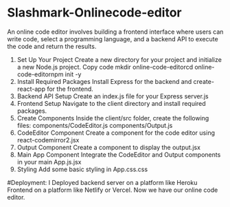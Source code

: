 # Slashmark-Onlinecode-editor
An online code editor involves building a frontend interface where users can write code, select a programming language, and a backend API to execute the code and return the results.
1. Set Up Your Project
Create a new directory for your project and initialize a new Node.js project.
Copy code
mkdir online-code-editorcd online-code-editornpm init -y
2. Install Required Packages
Install Express for the backend and create-react-app for the frontend.
3. Backend API Setup
Create an index.js file for your Express server.js
4. Frontend Setup
Navigate to the client directory and install required packages.
5. Create Components
Inside the client/src folder, create the following files:
components/CodeEditor.js
components/Output.js
6. CodeEditor Component
Create a component for the code editor using react-codemirror2.jsx
7. Output Component
Create a component to display the output.jsx
8. Main App Component
Integrate the CodeEditor and Output components in your main App.js.jsx
9. Styling
Add some basic styling in App.css.css

#Deployment:
I Deployed backend server on a platform like Heroku
Frontend on a platform like Netlify or Vercel.
Now we have our online code editor.









